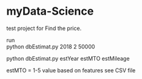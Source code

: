 # myData-Science
test project for Find the price. 

 
run </br> 
python dbEstimat.py 2018 2 50000

python dbEstimat.py estYear estMTO estMileage

estMTO = 1-5 value based on features see CSV file 
